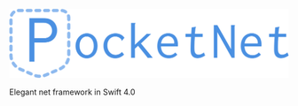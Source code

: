 
<p align="center">
	<img src="PocketNet_logo.png" alt="PocketNet" /><br />
</p>
Elegant net framework in Swift 4.0